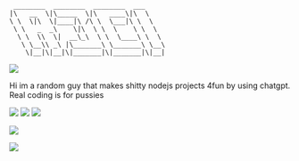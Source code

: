 ```plaintext
 ________  ________  ________  ___     
|\   __  \|\_____  \|\   ____\|\  \    
\ \  \|\  \|____|\ /\ \  \___|\ \  \   
 \ \   _  _\    \|\  \ \  \    \ \  \  
  \ \  \\  \|  __\_\  \ \  \____\ \  \ 
   \ \__\\ _\ |\_______\ \_______\ \__\
    \|__|\|__|\|_______|\|_______|\|__|
```
![](https://discord.c99.nl/widget/theme-4/558374927477243914.png)

Hi im a random guy that makes shitty nodejs projects 4fun by using chatgpt. Real coding is for pussies

![](https://komarev.com/ghpvc/?username=s7k1&style=for-the-badge&color=000000)
![](https://img.shields.io/github/followers/s7k1?style=for-the-badge&color=000000)
![](https://img.shields.io/github/stars/s7k1?style=for-the-badge&color=000000)

![](https://github-readme-streak-stats.herokuapp.com?user=r3cik&theme=transparent&hide_border=true&currStreakNum=EBEBEB&border=EBEBEB&stroke=EBEBEB&excludeDaysLabel=EBEBEB&dates=EBEBEB&sideLabels=EBEBEB&currStreakLabel=EBEBEB&sideNums=EBEBEB&fire=EB0000&ring=EBEBEB)

![](https://github-readme-stats.vercel.app/api/wakatime?username=notr3ci&theme=transparent&icon_color=ffffff&title_color=ffffff&text_color=ffffff&hide_border=True)
